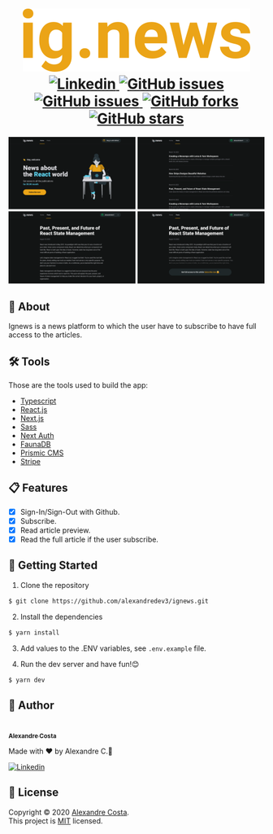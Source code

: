 <h1 align="center">
  <img src="./.github/images/ig-news-logo.svg" />
  <br />
  <a href="https://www.linkedin.com/in/alexandre-costa-401699199">
    <img alt="Linkedin" src="https://img.shields.io/badge/-Alexandre%20Costa-29B6D1?label=Linkedin&logo=linkedin&style=flat-square">
  </a>
  <a href="https://github.com/alexandredev3/ignews/issues">
    <img alt="GitHub issues" src="https://img.shields.io/github/issues/alexandredev3/ignews?color=29B6D1&style=flat-square">
  </a>
  <a href="https://github.com/alexandredev3/ignews/issues?q=is%3Aissue+is%3Aclosed">
    <img alt="GitHub issues" src="https://badgen.net/github/closed-issues/alexandredev3/ignews?color=29B6D1&style=flat-square">
  </a>
  <a href="https://github.com/alexandredev3/ignews/network">
    <img alt="GitHub forks" src="https://img.shields.io/github/forks/alexandredev3/ignews?color=29B6D1&style=flat-square">
  </a>
  <a href="https://github.com/alexandredev3/ignews/stargazers">
    <img alt="GitHub stars" src="https://img.shields.io/github/stars/alexandredev3/ignews?color=29B6D1&style=flat-square">
  </a>
</h1>
<img src="./.github/images/app-layout.png" />

## :page_facing_up: About
Ignews is a news platform to which the user have to subscribe to have full access to the articles.

## 🛠 Tools
Those are the tools used to build the app:

- [Typescript](https://www.typescriptlang.org/)
- [React.js](https://reactjs.org/)
- [Next.js](https://nextjs.org/)
- [Sass](https://sass-lang.com/)
- [Next Auth](https://next-auth.js.org/)
- [FaunaDB](https://fauna.com/)
- [Prismic CMS](https://prismic.io/)
- [Stripe](https://stripe.com/en-br)

## :clipboard: Features
- [x] Sign-In/Sign-Out with Github.
- [x] Subscribe.
- [x] Read article preview.
- [x] Read the full article if the user subscribe.

## :closed_book: Getting Started
1. Clone the repository
```bash
$ git clone https://github.com/alexandredev3/ignews.git
```

2. Install the dependencies
```bash
$ yarn install
```

3. Add values to the .ENV variables, see `.env.example` file.

4. Run the dev server and have fun!😊
```bash
$ yarn dev
```

## :man: Author

<a href="https://github.com/alexandredev3/">
 <img src="https://avatars0.githubusercontent.com/u/61118233?s=400&u=37870397a9363ce5e768975c05e95a5f5d323ca1&v=4" width="70px;" alt=""/>
 <br />
 <sub><b>Alexandre Costa</b></sub>
</a>

Made with :heart: by Alexandre C.🚀

<a href="https://www.linkedin.com/in/alexandre-costa-dos-santos">
  <img alt="Linkedin" src="https://img.shields.io/badge/-Alexandre%20Costa-9871F5?label=Linkedin&logo=linkedin&style=flat-square">
</a>


## :memo: License

Copyright © 2020 [Alexandre Costa](https://github.com/alexandredev3).<br />
This project is [MIT](./LICENSE.txt) licensed.
